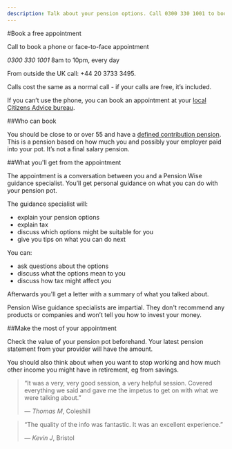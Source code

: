 ```yaml
---
description: Talk about your pension options. Call 0300 330 1001 to book now.
---
```


#Book a free appointment

<div class="highlighted-info">
  <p>Call to book a phone or face-to-face appointment</p>
  <p>
    <em>0300 330 1001</em>
    <span>8am to 10pm, every day</span>
  </p>
</div>

From outside the UK call: +44 20 3733 3495.

Calls cost the same as a normal call - if your calls are free, it’s included.

If you can’t use the phone, you can book an appointment at your [local Citizens Advice bureau](https://www.citizensadvice.org.uk/). 

##Who can book

You should be close to or over 55 and have a [defined contribution pension](pension-types).
This is a pension based on how much you and possibly your employer paid into your pot.
It’s not a final salary pension.


##What you'll get from the appointment

The appointment is a conversation between you and a Pension Wise guidance specialist. You’ll get personal guidance on what you can do with your pension pot.

The guidance specialist will:

* explain your pension options
* explain tax
* discuss which options might be suitable for you
* give you tips on what you can do next

You can:

* ask questions about the options
* discuss what the options mean to you
* discuss how tax might affect you

Afterwards you'll get a letter with a summary of what you talked about.

<div role="note" aria-label="Information" class="application-notice info-notice">
  <p>Pension Wise guidance specialists are impartial. They don't recommend any products or companies and won’t tell you how to invest your money.</p>
</div>

##Make the most of your appointment

Check the value of your pension pot beforehand. Your latest pension statement from your provider will have the amount.

You should also think about when you want to stop working and how much other income you might have in retirement, eg from savings.

<blockquote>
  <p>“It was a very, very good session, a very helpful session. Covered everything we said and gave me the impetus to get on with what we were talking about.”</p>
  <footer>— <cite>Thomas M</cite>, Coleshill</footer>
</blockquote>

<blockquote>
  <p>“The quality of the info was fantastic. It was an excellent experience.”</p>
  <footer>— <cite>Kevin J</cite>, Bristol</footer>
</blockquote>
